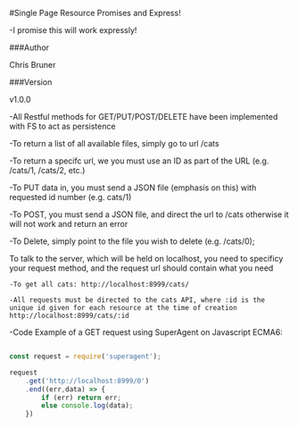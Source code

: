 #Single Page Resource Promises and Express!

-I promise this will work expressly!

###Author

Chris Bruner

###Version

v1.0.0

-All Restful methods for GET/PUT/POST/DELETE have been implemented with FS to act as persistence

-To return a list of all available files, simply go to url /cats

-To return a specifc url, we you must use an ID as part of the URL (e.g. /cats/1, /cats/2, etc.)

-To PUT data in, you must send a JSON file (emphasis on this) with requested id number (e.g. cats/1)

-To POST, you must send a JSON file, and direct the url to /cats otherwise it will not work and return an error

-To Delete, simply point to the file you wish to delete (e.g. /cats/0);

To talk to the server, which will be held on localhost, you need to specificy your request method, and the request url should contain what you need

    -To get all cats: http://localhost:8999/cats/

    -All requests must be directed to the cats API, where :id is the unique id given for each resource at the time of creation http://localhost:8999/cats/:id

-Code Example of a GET request using SuperAgent on Javascript ECMA6:

```javascript

const request = require('superagent');

request
    .get('http://localhost:8999/0')
    .end((err,data) => {
        if (err) return err;
        else console.log(data);
    })

```